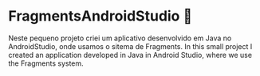 # FragmentsAndroidStudio 📱
Neste pequeno projeto criei um aplicativo desenvolvido em Java no AndroidStudio, onde usamos o sitema de Fragments.
In this small project I created an application developed in Java in Android Studio, where we use the Fragments system.
